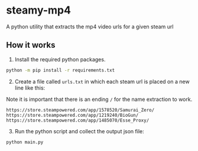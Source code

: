 # steamy-mp4

A python utility that extracts the mp4 video urls for a given steam url

## How it works

1. Install the required python packages.

```bash
python -m pip install -r requirements.txt
```

2. Create a file called `urls.txt` in which each steam url is placed on a new line like this:

Note it is important that there is an ending `/` for the name extraction to work.

```text
https://store.steampowered.com/app/1578520/Samurai_Zero/
https://store.steampowered.com/app/1219240/BioGun/
https://store.steampowered.com/app/1485070/Esse_Proxy/
```

3. Run the python script and collect the output json file:

```bash
python main.py
```
